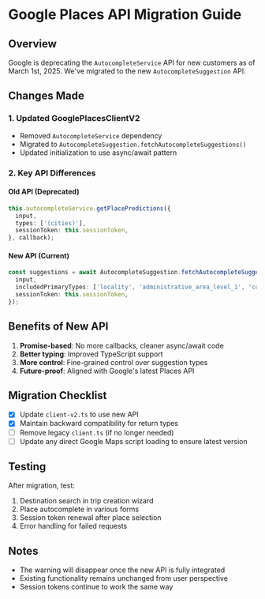 # Google Places API Migration Guide

## Overview
Google is deprecating the `AutocompleteService` API for new customers as of March 1st, 2025. We've migrated to the new `AutocompleteSuggestion` API.

## Changes Made

### 1. Updated GooglePlacesClientV2
- Removed `AutocompleteService` dependency
- Migrated to `AutocompleteSuggestion.fetchAutocompleteSuggestions()`
- Updated initialization to use async/await pattern

### 2. Key API Differences

#### Old API (Deprecated)
```typescript
this.autocompleteService.getPlacePredictions({
  input,
  types: ['(cities)'],
  sessionToken: this.sessionToken,
}, callback);
```

#### New API (Current)
```typescript
const suggestions = await AutocompleteSuggestion.fetchAutocompleteSuggestions({
  input,
  includedPrimaryTypes: ['locality', 'administrative_area_level_1', 'country'],
  sessionToken: this.sessionToken,
});
```

## Benefits of New API

1. **Promise-based**: No more callbacks, cleaner async/await code
2. **Better typing**: Improved TypeScript support
3. **More control**: Fine-grained control over suggestion types
4. **Future-proof**: Aligned with Google's latest Places API

## Migration Checklist

- [x] Update `client-v2.ts` to use new API
- [x] Maintain backward compatibility for return types
- [ ] Remove legacy `client.ts` (if no longer needed)
- [ ] Update any direct Google Maps script loading to ensure latest version

## Testing

After migration, test:
1. Destination search in trip creation wizard
2. Place autocomplete in various forms
3. Session token renewal after place selection
4. Error handling for failed requests

## Notes

- The warning will disappear once the new API is fully integrated
- Existing functionality remains unchanged from user perspective
- Session tokens continue to work the same way